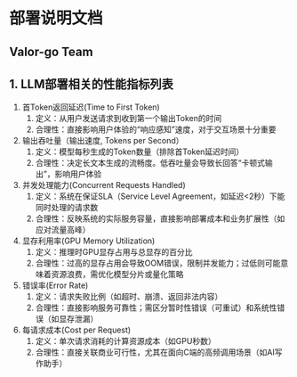 # 部署说明文档
## Valor-go Team

## 1. LLM部署相关的性能指标列表

1. 首Token返回延迟(Time to First Token)
   1. 定义：从用户发送请求到收到第一个输出Token的时间
   2. 合理性：直接影响用户体验的“响应感知”速度，对于交互场景十分重要
2. 输出吞吐量（输出速度, Tokens per Second）
   1. 定义：模型每秒生成的Token数量（排除首Token延迟时间）
   2. 合理性：决定长文本生成的流畅度。低吞吐量会导致长回答“卡顿式输出”，影响用户体验
3. 并发处理能力(Concurrent Requests Handled)
   1. 定义：系统在保证SLA（Service Level Agreement，如延迟<2秒）下能同时处理的请求数
   2. 合理性：反映系统的实际服务容量，直接影响部署成本和业务扩展性（如应对流量高峰）
4. 显存利用率(GPU Memory Utilization)
   1. 定义：推理时GPU显存占用与总显存的百分比
   2. 合理性：过高的显存占用会导致OOM错误，限制并发能力；过低则可能意味着资源浪费，需优化模型分片或量化策略
5. 错误率(Error Rate)
   1. 定义：请求失败比例（如超时、崩溃、返回非法内容）
   2. 合理性：直接影响服务可靠性；需区分暂时性错误（可重试）和系统性错误（如显存泄漏）
6. 每请求成本(Cost per Request)
   1. 定义：单次请求消耗的计算资源成本（如GPU秒数）
   2. 合理性：直接关联商业可行性，尤其在面向C端的高频调用场景（如AI写作助手）